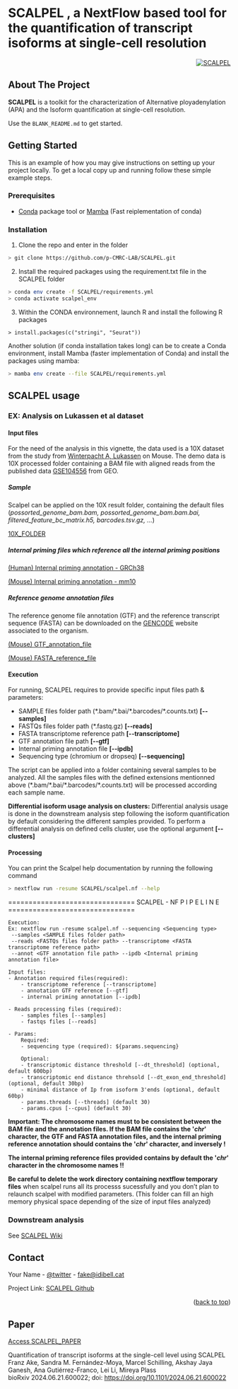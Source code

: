SCALPEL , a NextFlow based tool for the quantification of transcript isoforms at single-cell resolution
======================================================================================


<!-- PROJECT LOGO -->
<!-- <br />
<div align="center">
  <a href="">
    <img src="https://upload.wikimedia.org/wikipedia/commons/thumb/b/ba/Dessin_scalpel.svg/1200px-Dessin_scalpel.svg.png" alt="SCALPEL" width="300" height="300">
  </a>
</div>-->

<div align="right">
  <a href="">
    <img src="https://data.cyverse.org/dav-anon/iplant/home/franzx5/SPERMATOGENESIS/SCALPEL_pipeline.png" alt="SCALPEL" >
  </a>
</div>




<!-- ABOUT THE PROJECT -->
## About The Project

**SCALPEL** is a toolkit for the characterization of Alternative ployadenylation (APA) and the Isoform quantification at single-cell resolution.

Use the `BLANK_README.md` to get started.


<!-- GETTING STARTED -->
## Getting Started

This is an example of how you may give instructions on setting up your project locally.
To get a local copy up and running follow these simple example steps.

### Prerequisites

- [Conda](https://www.anaconda.com/) package tool or [Mamba](https://github.com/mamba-org/mamba) (Fast reiplementation of conda)

### Installation

1. Clone the repo and enter in the folder
```sh
> git clone https://github.com/p-CMRC-LAB/SCALPEL.git
```
2. Install the required packages using the requirement.txt file in the SCALPEL folder
```sh
> conda env create -f SCALPEL/requirements.yml
> conda activate scalpel_env
```
3. Within the CONDA environnement, launch R and install the following R packages
```
> install.packages(c("stringi", "Seurat"))
```
   
Another solution (if conda installation takes long) can be to create a Conda environment, install Mamba (faster implementation of Conda) and install the packages using mamba:
```sh
> mamba env create --file SCALPEL/requirements.yml
```

## SCALPEL usage

### EX: Analysis on Lukassen et al dataset

#### Input files

For the need of the analysis in this vignette, the data used is a 10X dataset from the study from [Winterpacht A, Lukassen](https://pubmed.ncbi.nlm.nih.gov/30204153/) on Mouse. The demo data is 10X processed folder containing a BAM file with aligned reads from the published data [GSE104556](https://www.ncbi.nlm.nih.gov/geo/query/acc.cgi?acc=GSE104556) 
from GEO.

##### Sample

Scalpel can be applied on the 10X result folder, containing the default files (_possorted_genome_bam.bam, possorted_genome_bam.bam.bai, filtered_feature_bc_matrix.h5, barcodes.tsv.gz, ..._)

[10X_FOLDER](https://drive.bio.idibell.cat/index.php/s/eoYbCKA48eZXMDK)

##### Internal priming files which reference all the internal priming positions

[(Human) Internal priming annotation - GRCh38](https://data.cyverse.org/dav-anon/iplant/home/franzx5/Scalpel_docs/databases/GRCh38_2020_A_polyA.track.tar.gz)

[(Mouse) Internal priming annotation - mm10](https://data.cyverse.org/dav-anon/iplant/home/franzx5/Scalpel_docs/databases/mm10_polya.track.tar.gz)

##### Reference genome annotation files

The reference genome file annotation (GTF) and the reference transcript sequence (FASTA) can be downloaded on the [GENCODE](https://www.gencodegenes.org/mouse/release_M10.html) website associated to the organism.

[(Mouse) GTF_annotation_file](https://ftp.ebi.ac.uk/pub/databases/gencode/Gencode_mouse/release_M10/gencode.vM10.annotation.gtf.gz)

[(Mouse) FASTA_reference_file](https://ftp.ebi.ac.uk/pub/databases/gencode/Gencode_mouse/release_M10/gencode.vM10.transcripts.fa.gz)


#### Execution

For running, SCALPEL requires to provide specific input files path & parameters:
 - SAMPLE files folder path (\*.bam/\*.bai/\*.barcodes/\*.counts.txt)  **[\-\-samples]**
 - FASTQs files folder path (\*.fastq.gz) **[\-\-reads]**
 - FASTA transcriptome reference path **[--transcriptome]**
 - GTF annotation file path **[\-\-gtf]**
 - Internal priming annotation file **[\-\-ipdb]**
 - Sequencing type (chromium or dropseq) **[\-\-sequencing]**

The script can be applied into a folder containing several samples to be analyzed. All the samples files with the defined extensions mentionned above (\*.bam/\*.bai/\*.barcodes/\*.counts.txt) will be processed according each sample name.

**Differential isoform usage analysis on clusters:**
Differential analysis usage is done in the downstream analysis step following the isoform quantification by default considering the different samples provided. To perform a differential analysis on defined cells cluster, use the optional argument **[\-\-clusters]**

#### Processing
You can print the Scalpel help documentation by running the following command

```sh
> nextflow run -resume SCALPEL/scalpel.nf --help
```
  ===============================
	SCALPEL - NF  P I P E L I N E
	===============================

	Execution:
	Ex: nextflow run -resume scalpel.nf --sequencing <Sequencing type>
	 --samples <SAMPLE files folder path>
	 --reads <FASTQs files folder path> --transcriptome <FASTA transcriptome reference path>
	 --annot <GTF annotation file path> --ipdb <Internal priming annotation file> 
	
	Input files:
    - Annotation required files(required):
        - transcriptome reference [--transcriptome]
        - annotation GTF reference [--gtf]
        - internal priming annotation [--ipdb]
      
    - Reads processing files (required):
        - samples files [--samples]
        - fastqs files [--reads]
    
    - Params:
        Required:
        - sequencing type (required): ${params.sequencing}

        Optional:
        - transcriptomic distance threshold [--dt_threshold] (optional, default 600bp)
        - transcriptomic end distance threhsold [--dt_exon_end_threshold] (optional, default 30bp)
        - minimal distance of Ip from isoform 3'ends (optional, default 60bp)
        - params.threads [--threads] (default 30)
        - params.cpus [--cpus] (default 30)

**Important: The chromosome names must to be consistent between the BAM file and the annotation files. If the BAM file contains the '_chr_' character, the GTF and FASTA annotation files, and the internal priming reference annotation should contains the '_chr_' character, and inversely !**

**The internal priming reference files provided contains by default the '_chr_' character in the chromosome names !!**

**Be careful to delete the work directory containing nextflow temporary files** when scalpel runs all its processs sucessfully and you don’t plan to relaunch scalpel with modified parameters. (This folder can fill an high memory physical space depending of the size of input files analyzed)


### Downstream analysis

See [SCALPEL Wiki](https://github.com/p-CMRC-LAB/SCALPEL/wiki)


## Contact

Your Name - [@twitter](https://twitter.com/aerodx5) - fake@idibell.cat

Project Link: [SCALPEL Github](https://github.com/p-CMRC-LAB/SCALPEL)

<p align="right">(<a href="#readme-top">back to top</a>)</p>


## Paper
[Access SCALPEL_PAPER](https://www.biorxiv.org/content/10.1101/2024.06.21.600022v1)

Quantification of transcript isoforms at the single-cell level using SCALPEL \
Franz Ake, Sandra M. Fernández-Moya, Marcel Schilling, Akshay Jaya Ganesh, Ana Gutiérrez-Franco, Lei Li, Mireya Plass \
bioRxiv 2024.06.21.600022; doi: https://doi.org/10.1101/2024.06.21.600022

